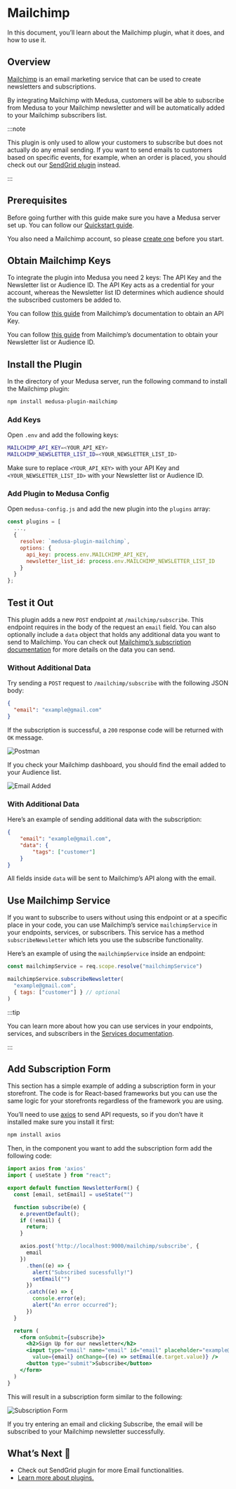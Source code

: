 # Mailchimp

In this document, you’ll learn about the Mailchimp plugin, what it does, and how to use it.

## Overview

[Mailchimp](https://mailchimp.com) is an email marketing service that can be used to create newsletters and subscriptions.

By integrating Mailchimp with Medusa, customers will be able to subscribe from Medusa to your Mailchimp newsletter and will be automatically added to your Mailchimp subscribers list.

:::note

This plugin is only used to allow your customers to subscribe but does not actually do any email sending. If you want to send emails to customers based on specific events, for example, when an order is placed, you should check out our [SendGrid plugin](./sendgrid.mdx) instead.

:::

## Prerequisites

Before going further with this guide make sure you have a Medusa server set up. You can follow our [Quickstart guide](https://docs.medusajs.com/quickstart/quick-start).

You also need a Mailchimp account, so please [create one](https://mailchimp.com/signup) before you start.

## Obtain Mailchimp Keys

To integrate the plugin into Medusa you need 2 keys: The API Key and the Newsletter list or Audience ID. The API Key acts as a credential for your account, whereas the Newsletter list ID determines which audience should the subscribed customers be added to.

You can follow [this guide](https://mailchimp.com/help/about-api-keys/#Find_or_generate_your_API_key) from Mailchimp’s documentation to obtain an API Key.

You can follow [this guide](https://mailchimp.com/help/find-audience-id/) from Mailchimp’s documentation to obtain your Newsletter list or Audience ID.

## Install the Plugin

In the directory of your Medusa server, run the following command to install the Mailchimp plugin:

```bash npm2yarn
npm install medusa-plugin-mailchimp
```

### Add Keys

Open `.env` and add the following keys:

```bash
MAILCHIMP_API_KEY=<YOUR_API_KEY>
MAILCHIMP_NEWSLETTER_LIST_ID=<YOUR_NEWSLETTER_LIST_ID>
```

Make sure to replace `<YOUR_API_KEY>` with your API Key and `<YOUR_NEWSLETTER_LIST_ID>` with your Newsletter list or Audience ID.

### Add Plugin to Medusa Config

Open `medusa-config.js` and add the new plugin into the `plugins` array:

```js
const plugins = [
  ...,
  {
    resolve: `medusa-plugin-mailchimp`,
    options: {
      api_key: process.env.MAILCHIMP_API_KEY,
      newsletter_list_id: process.env.MAILCHIMP_NEWSLETTER_LIST_ID
    }
  }
};
```

## Test it Out

This plugin adds a new `POST` endpoint at `/mailchimp/subscribe`. This endpoint requires in the body of the request an `email` field. You can also optionally include a `data` object that holds any additional data you want to send to Mailchimp. You can check out [Mailchimp’s subscription documentation](https://mailchimp.com/developer/marketing/api/list-members/add-member-to-list/) for more details on the data you can send.

### Without Additional Data

Try sending a `POST` request to `/mailchimp/subscribe` with the following JSON body:

```json
{
  "email": "example@gmail.com"
}
```

If the subscription is successful, a `200` response code will be returned with `OK` message.

![Postman](https://i.imgur.com/tpr7uCF.png)

If you check your Mailchimp dashboard, you should find the email added to your Audience list.

![Email Added](https://i.imgur.com/ALz6WUq.png)

### With Additional Data

Here’s an example of sending additional data with the subscription:

```json
{
    "email": "example@gmail.com",
    "data": {
        "tags": ["customer"]
    }
}
```

All fields inside `data` will be sent to Mailchimp’s API along with the email.

## Use Mailchimp Service

If you want to subscribe to users without using this endpoint or at a specific place in your code, you can use Mailchimp’s service `mailchimpService` in your endpoints, services, or subscribers. This service has a method `subscribeNewsletter` which lets you use the subscribe functionality.

Here’s an example of using the `mailchimpService` inside an endpoint:

```jsx
const mailchimpService = req.scope.resolve("mailchimpService")

mailchimpService.subscribeNewsletter(
  "example@gmail.com",
  { tags: ["customer"] } // optional
)
```

:::tip

You can learn more about how you can use services in your endpoints, services, and subscribers in the [Services documentation](https://docs.medusajs.com/advanced/backend/services/create-service#using-your-custom-service).

:::

## Add Subscription Form

This section has a simple example of adding a subscription form in your storefront. The code is for React-based frameworks but you can use the same logic for your storefronts regardless of the framework you are using.

You’ll need to use [axios](https://www.google.com/search?client=safari&rls=en&q=axios+github&ie=UTF-8&oe=UTF-8) to send API requests, so if you don’t have it installed make sure you install it first:

```bash npm2yarn
npm install axios
```

Then, in the component you want to add the subscription form add the following code:

```jsx
import axios from 'axios'
import { useState } from "react";

export default function NewsletterForm() {
  const [email, setEmail] = useState("")

  function subscribe(e) {
    e.preventDefault();
    if (!email) {
      return;
    }

    axios.post('http://localhost:9000/mailchimp/subscribe', {
      email
    })
      .then((e) => {
        alert("Subscribed sucessfully!")
        setEmail("")
      })
      .catch((e) => {
        console.error(e);
        alert("An error occurred");
      })
  }

  return (
    <form onSubmit={subscribe}>
      <h2>Sign Up for our newsletter</h2>
      <input type="email" name="email" id="email" placeholder="example@gmail.com"
        value={email} onChange={(e) => setEmail(e.target.value)} />
      <button type="submit">Subscribe</button>
    </form>
  )
}
```

This will result in a subscription form similar to the following:

![Subscription Form](https://i.imgur.com/JHIFEwe.png)

If you try entering an email and clicking Subscribe, the email will be subscribed to your Mailchimp newsletter successfully.

## What’s Next 🚀

- Check out SendGrid plugin for more Email functionalities.
- [Learn more about plugins.](../advanced/backend/plugins/overview.md)